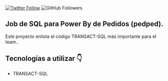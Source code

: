 [![Twitter Follow](https://img.shields.io/twitter/follow/tonyleonn?style=social)](https://twitter.com/tonyleonn)
![GitHub Followers](https://img.shields.io/github/followers/antonioleonn?style=social)

## Job de SQL para Power By de Pedidos (pedped).
Este proyecto enlista el código TRANSACT-SQL más importante para el team..

## Tecnologías a utilizar 👇
- TRANSACT-SQL
